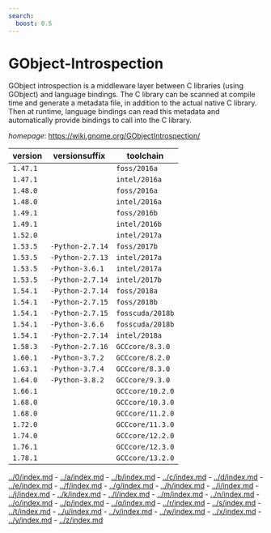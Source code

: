 ```yaml
---
search:
  boost: 0.5
---
```

# GObject-Introspection

GObject introspection is a middleware layer between C libraries  (using GObject) and language bindings. The C library can be scanned at  compile time and generate a metadata file, in addition to the actual  native C library. Then at runtime, language bindings can read this  metadata and automatically provide bindings to call into the C library.

*homepage*: <https://wiki.gnome.org/GObjectIntrospection/>

version | versionsuffix | toolchain
--------|---------------|----------
``1.47.1`` |  | ``foss/2016a``
``1.47.1`` |  | ``intel/2016a``
``1.48.0`` |  | ``foss/2016a``
``1.48.0`` |  | ``intel/2016a``
``1.49.1`` |  | ``foss/2016b``
``1.49.1`` |  | ``intel/2016b``
``1.52.0`` |  | ``intel/2017a``
``1.53.5`` | ``-Python-2.7.14`` | ``foss/2017b``
``1.53.5`` | ``-Python-2.7.13`` | ``intel/2017a``
``1.53.5`` | ``-Python-3.6.1`` | ``intel/2017a``
``1.53.5`` | ``-Python-2.7.14`` | ``intel/2017b``
``1.54.1`` | ``-Python-2.7.14`` | ``foss/2018a``
``1.54.1`` | ``-Python-2.7.15`` | ``foss/2018b``
``1.54.1`` | ``-Python-2.7.15`` | ``fosscuda/2018b``
``1.54.1`` | ``-Python-3.6.6`` | ``fosscuda/2018b``
``1.54.1`` | ``-Python-2.7.14`` | ``intel/2018a``
``1.58.3`` | ``-Python-2.7.16`` | ``GCCcore/8.3.0``
``1.60.1`` | ``-Python-3.7.2`` | ``GCCcore/8.2.0``
``1.63.1`` | ``-Python-3.7.4`` | ``GCCcore/8.3.0``
``1.64.0`` | ``-Python-3.8.2`` | ``GCCcore/9.3.0``
``1.66.1`` |  | ``GCCcore/10.2.0``
``1.68.0`` |  | ``GCCcore/10.3.0``
``1.68.0`` |  | ``GCCcore/11.2.0``
``1.72.0`` |  | ``GCCcore/11.3.0``
``1.74.0`` |  | ``GCCcore/12.2.0``
``1.76.1`` |  | ``GCCcore/12.3.0``
``1.78.1`` |  | ``GCCcore/13.2.0``

[../0/index.md](0) - [../a/index.md](a) - [../b/index.md](b) - [../c/index.md](c) - [../d/index.md](d) - [../e/index.md](e) - [../f/index.md](f) - [../g/index.md](g) - [../h/index.md](h) - [../i/index.md](i) - [../j/index.md](j) - [../k/index.md](k) - [../l/index.md](l) - [../m/index.md](m) - [../n/index.md](n) - [../o/index.md](o) - [../p/index.md](p) - [../q/index.md](q) - [../r/index.md](r) - [../s/index.md](s) - [../t/index.md](t) - [../u/index.md](u) - [../v/index.md](v) - [../w/index.md](w) - [../x/index.md](x) - [../y/index.md](y) - [../z/index.md](z)

